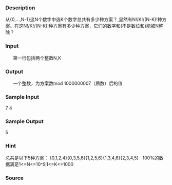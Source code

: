 
### Description
从{0,…,N-1}这N个数字中选K个数字总共有多少种方案？,显然有N!/K!/(N-K)!种方案。在这N!/K!/(N-K)!种方案有多少种方案，它们的数字和(不是数位和)能被N整除？ 
 

### Input
      第一行包括两个整数N,K
 

### Output
      一个整数，为方案数mod 1000000007（质数）后的值
 

### Sample Input
7 4


### Sample Output
5

### Hint
总共是以下5种方案：
{0,1,2,4}{0,3,5,6}{1,2,5,6}{1,3,4,6}{2,3,4,5}
 
100%的数据满足1<=N<=10^9,1<=K<=1000
### Source
